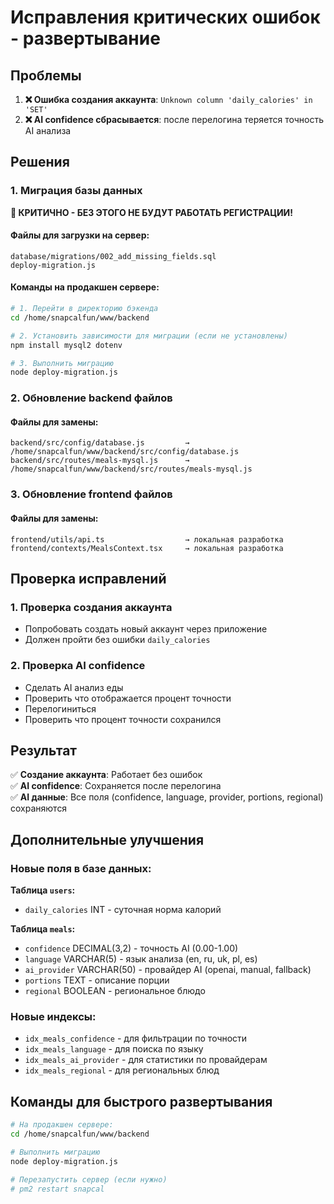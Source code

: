 # Исправления критических ошибок - развертывание

## Проблемы

1. **❌ Ошибка создания аккаунта**: `Unknown column 'daily_calories' in 'SET'`
2. **❌ AI confidence сбрасывается**: после перелогина теряется точность AI анализа

## Решения

### 1. Миграция базы данных

**🔴 КРИТИЧНО - БЕЗ ЭТОГО НЕ БУДУТ РАБОТАТЬ РЕГИСТРАЦИИ!**

#### Файлы для загрузки на сервер:

```
database/migrations/002_add_missing_fields.sql
deploy-migration.js
```

#### Команды на продакшен сервере:

```bash
# 1. Перейти в директорию бэкенда
cd /home/snapcalfun/www/backend

# 2. Установить зависимости для миграции (если не установлены)
npm install mysql2 dotenv

# 3. Выполнить миграцию
node deploy-migration.js
```

### 2. Обновление backend файлов

#### Файлы для замены:

```
backend/src/config/database.js         → /home/snapcalfun/www/backend/src/config/database.js
backend/src/routes/meals-mysql.js      → /home/snapcalfun/www/backend/src/routes/meals-mysql.js
```

### 3. Обновление frontend файлов

#### Файлы для замены:

```
frontend/utils/api.ts                  → локальная разработка
frontend/contexts/MealsContext.tsx     → локальная разработка
```

## Проверка исправлений

### 1. Проверка создания аккаунта

- Попробовать создать новый аккаунт через приложение
- Должен пройти без ошибки `daily_calories`

### 2. Проверка AI confidence

- Сделать AI анализ еды
- Проверить что отображается процент точности
- Перелогиниться
- Проверить что процент точности сохранился

## Результат

✅ **Создание аккаунта**: Работает без ошибок  
✅ **AI confidence**: Сохраняется после перелогина  
✅ **AI данные**: Все поля (confidence, language, provider, portions, regional) сохраняются

## Дополнительные улучшения

### Новые поля в базе данных:

**Таблица `users`:**

- `daily_calories` INT - суточная норма калорий

**Таблица `meals`:**

- `confidence` DECIMAL(3,2) - точность AI (0.00-1.00)
- `language` VARCHAR(5) - язык анализа (en, ru, uk, pl, es)
- `ai_provider` VARCHAR(50) - провайдер AI (openai, manual, fallback)
- `portions` TEXT - описание порции
- `regional` BOOLEAN - региональное блюдо

### Новые индексы:

- `idx_meals_confidence` - для фильтрации по точности
- `idx_meals_language` - для поиска по языку
- `idx_meals_ai_provider` - для статистики по провайдерам
- `idx_meals_regional` - для региональных блюд

## Команды для быстрого развертывания

```bash
# На продакшен сервере:
cd /home/snapcalfun/www/backend

# Выполнить миграцию
node deploy-migration.js

# Перезапустить сервер (если нужно)
# pm2 restart snapcal
```
